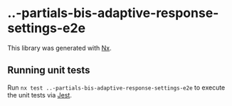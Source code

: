 # ..-partials-bis-adaptive-response-settings-e2e

This library was generated with [Nx](https://nx.dev).

## Running unit tests

Run `nx test ..-partials-bis-adaptive-response-settings-e2e` to execute the unit tests via [Jest](https://jestjs.io).

